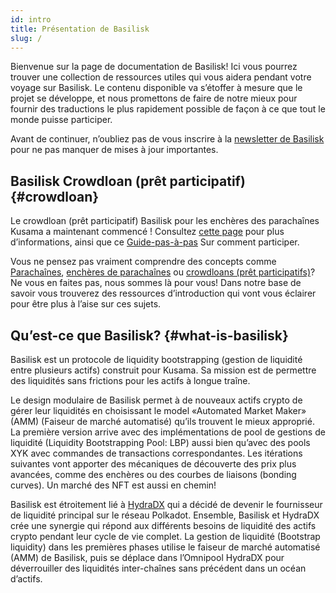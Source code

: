```yaml
---
id: intro
title: Présentation de Basilisk
slug: /
---
```


Bienvenue sur la page de documentation de Basilisk! Ici vous pourrez trouver une collection de ressources utiles qui vous aidera pendant votre voyage sur Basilisk. Le contenu disponible va s’étoffer à mesure que le projet se développe, et nous promettons de faire de notre mieux pour fournir des traductions le plus rapidement possible de façon à ce que tout le monde puisse participer.

Avant de continuer, n’oubliez pas de vous inscrire à la [newsletter de Basilisk](https://basiliskfi.substack.com) pour ne pas manquer de mises à jour importantes.

## Basilisk Crowdloan (prêt  participatif) {#crowdloan}

Le crowdloan (prêt participatif) Basilisk pour les enchères des parachaînes Kusama a maintenant commencé ! Consultez [cette page](/basilisk_crowdloan) pour plus d’informations, ainsi que ce [Guide-pas-à-pas](/crowdloan_guide) Sur comment participer.

Vous ne pensez pas vraiment comprendre des concepts comme [Parachaînes](/parachains), [enchères de parachaînes](/parachain_auctions) ou [crowdloans (prêt participatifs)](/crowdloans)? Ne vous en faites pas, nous sommes là pour vous! Dans notre base de savoir vous trouverez des ressources d’introduction qui vont vous éclairer pour être plus à l’aise sur ces sujets.

## Qu’est-ce que Basilisk? {#what-is-basilisk}

Basilisk est un protocole de liquidity bootstrapping (gestion de liquidité entre plusieurs actifs) construit pour Kusama. Sa mission est de permettre des liquidités sans frictions pour les actifs à longue traîne.

Le design modulaire de Basilisk permet à de nouveaux actifs crypto de gérer leur liquidités en choisissant le model «Automated Market Maker» (AMM) (Faiseur de marché automatisé) qu’ils trouvent le mieux approprié. La première version arrive avec des implémentations de pool de gestions de liquidité (Liquidity Bootstrapping  Pool: LBP) aussi bien qu’avec des pools XYK avec commandes de transactions correspondantes. Les itérations suivantes vont apporter des mécaniques de découverte des prix plus avancées, comme des enchères ou des courbes de liaisons (bonding curves). Un marché des NFT est aussi en chemin!

Basilisk est étroitement lié à [HydraDX](https://hydradx.io) qui a décidé de devenir le fournisseur de liquidité principal sur le réseau Polkadot. Ensemble, Basilisk et HydraDX crée une synergie qui répond aux différents besoins de liquidité des actifs crypto pendant leur cycle de vie complet. La gestion de liquidité (Bootstrap liquidity) dans les premières phases utilise le faiseur de marché automatisé (AMM) de Basilisk, puis se déplace dans l’Omnipool HydraDX pour déverrouiller des liquidités inter-chaînes sans précédent dans un océan d’actifs.